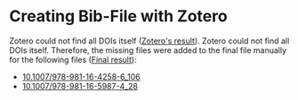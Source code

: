 # Creating Bib-File with Zotero

Zotero could not find all DOIs itself ([Zotero's result](S2_SpringerLink_title_cloud_raw_results_2022_zotero.bib)).
Zotero could not find all DOIs itself. Therefore, the missing files were added to the final file manually for the following files ([Final result](S2_SpringerLink_title_cloud_raw_results_2022_final.bib)):

- [10.1007/978-981-16-4258-6_106](https://doi.org/10.1007/978-981-16-4258-6_106)
- [10.1007/978-981-16-5987-4_28](https://doi.org/10.1007/978-981-16-5987-4_28)
